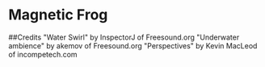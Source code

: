 # Magnetic Frog

##Credits
"Water Swirl" by InspectorJ of Freesound.org
"Underwater ambience" by akemov of Freesound.org
"Perspectives" by Kevin MacLeod of incompetech.com